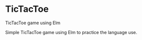 # TicTacToe
TicTacToe game using Elm

Simple TicTacToe game using Elm to practice the language use. 

